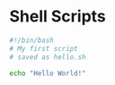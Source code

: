 
# Shell Scripts

```bash
#!/bin/bash
# My first script
# saved as hello.sh

echo "Hello World!"
```